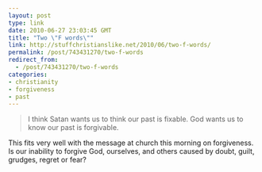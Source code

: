 ```yaml
---
layout: post
type: link
date: 2010-06-27 23:03:45 GMT
title: "Two \"F words\""
link: http://stuffchristianslike.net/2010/06/two-f-words/
permalink: /post/743431270/two-f-words
redirect_from: 
  - /post/743431270/two-f-words
categories:
- christianity
- forgiveness
- past
---
```

<blockquote>I think Satan wants us to think our past is fixable. God wants us to know our past is forgivable.</blockquote>

This fits very well with the message at church this morning on forgiveness. Is our inability to forgive God, ourselves, and others caused by doubt, guilt, grudges, regret or fear?